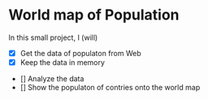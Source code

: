 # World map of Population

In this small project, I (will)

- [x] Get the data of populaton from Web
- [x] Keep the data in memory
- [] Analyze the data
- [] Show the populaton of contries onto the world map

